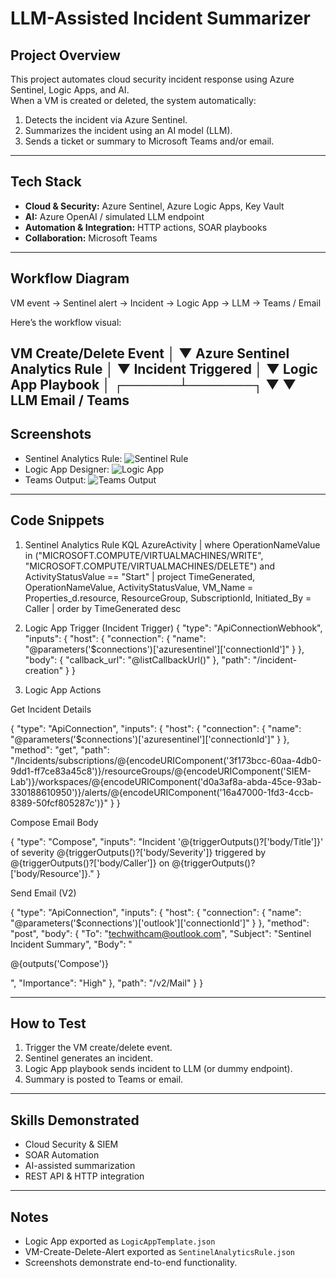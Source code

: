 # LLM-Assisted Incident Summarizer

## Project Overview
This project automates cloud security incident response using Azure Sentinel, Logic Apps, and AI.  
When a VM is created or deleted, the system automatically:  

1. Detects the incident via Azure Sentinel.  
2. Summarizes the incident using an AI model (LLM).  
3. Sends a ticket or summary to Microsoft Teams and/or email.  

---

## Tech Stack
- **Cloud & Security:** Azure Sentinel, Azure Logic Apps, Key Vault  
- **AI:** Azure OpenAI / simulated LLM endpoint  
- **Automation & Integration:** HTTP actions, SOAR playbooks  
- **Collaboration:** Microsoft Teams  

---

## Workflow Diagram
VM event → Sentinel alert → Incident → Logic App → LLM → Teams / Email 

Here’s the workflow visual:

VM Create/Delete Event
        │
        ▼
Azure Sentinel Analytics Rule
        │
        ▼
Incident Triggered
        │
        ▼
Logic App Playbook
        │
 ┌──────┴───────┐
 ▼              ▼
LLM           Email / Teams
---

## Screenshots
- Sentinel Analytics Rule: ![Sentinel Rule](<img width="469" height="738" alt="Screenshot 2025-09-10 at 10 27 08 PM" src="https://github.com/user-attachments/assets/f8db6c28-6f57-454a-a4bf-b16e0be113b0" />
)  
- Logic App Designer: ![Logic App](<img width="670" height="773" alt="Screenshot 2025-09-10 at 10 39 57 PM" src="https://github.com/user-attachments/assets/13f1698e-8614-4267-ad1c-28104ad9de96" />
)  
- Teams Output: ![Teams Output](<img width="964" height="302" alt="Screenshot 2025-09-10 at 10 25 23 PM" src="https://github.com/user-attachments/assets/fb1a751d-cc8e-4174-8e15-37fd7ec0fde1" />
)  

---

## Code Snippets
1. Sentinel Analytics Rule KQL
AzureActivity
| where OperationNameValue in ("MICROSOFT.COMPUTE/VIRTUALMACHINES/WRITE", "MICROSOFT.COMPUTE/VIRTUALMACHINES/DELETE")
      and ActivityStatusValue == "Start"
| project
    TimeGenerated,
    OperationNameValue,
    ActivityStatusValue,
    VM_Name = Properties_d.resource,
    ResourceGroup,
    SubscriptionId,
    Initiated_By = Caller
| order by TimeGenerated desc

2. Logic App Trigger (Incident Trigger)
{
  "type": "ApiConnectionWebhook",
  "inputs": {
    "host": {
      "connection": { "name": "@parameters('$connections')['azuresentinel']['connectionId']" }
    },
    "body": { "callback_url": "@listCallbackUrl()" },
    "path": "/incident-creation"
  }
}

3. Logic App Actions

Get Incident Details

{
  "type": "ApiConnection",
  "inputs": {
    "host": { "connection": { "name": "@parameters('$connections')['azuresentinel']['connectionId']" } },
    "method": "get",
    "path": "/Incidents/subscriptions/@{encodeURIComponent('3f173bcc-60aa-4db0-9dd1-ff7ce83a45c8')}/resourceGroups/@{encodeURIComponent('SIEM-Lab')}/workspaces/@{encodeURIComponent('d0a3af8a-abda-45ce-93ab-330188610950')}/alerts/@{encodeURIComponent('16a47000-1fd3-4ccb-8389-50fcf805287c')}"
  }
}


Compose Email Body

{
  "type": "Compose",
  "inputs": "Incident '@{triggerOutputs()?['body/Title']}' of severity @{triggerOutputs()?['body/Severity']} triggered by @{triggerOutputs()?['body/Caller']} on @{triggerOutputs()?['body/Resource']}."
}


Send Email (V2)

{
  "type": "ApiConnection",
  "inputs": {
    "host": { "connection": { "name": "@parameters('$connections')['outlook']['connectionId']" } },
    "method": "post",
    "body": {
      "To": "techwithcam@outlook.com",
      "Subject": "Sentinel Incident Summary",
      "Body": "<p>@{outputs('Compose')}</p>",
      "Importance": "High"
    },
    "path": "/v2/Mail"
  }
}

---

## How to Test
1. Trigger the VM create/delete event.  
2. Sentinel generates an incident.  
3. Logic App playbook sends incident to LLM (or dummy endpoint).  
4. Summary is posted to Teams or email.  

---

## Skills Demonstrated
- Cloud Security & SIEM  
- SOAR Automation  
- AI-assisted summarization  
- REST API & HTTP integration  

---

## Notes
- Logic App exported as `LogicAppTemplate.json`  
- VM-Create-Delete-Alert exported as `SentinelAnalyticsRule.json`  
- Screenshots demonstrate end-to-end functionality.  

